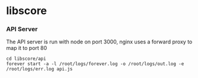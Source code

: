 libscore
========


### API Server

The API server is run with node on port 3000, nginx uses a forward proxy to map it to port 80

```
cd libscore/api
forever start -a -l /root/logs/forever.log -o /root/logs/out.log -e /root/logs/err.log api.js
```